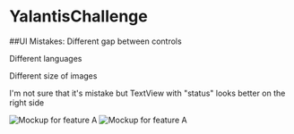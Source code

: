 # YalantisChallenge

##UI Mistakes:
Different gap between controls

Different languages

Different size of images

I'm not sure that it's mistake but TextView with "status" looks better on the right side

![Mockup for feature A](https://pp.vk.me/c630224/v630224277/25828/n6eRHPjUy8E.jpg)
![Mockup for feature A](https://pp.vk.me/c630224/v630224277/25832/7g3j1B_Atow.jpg)
